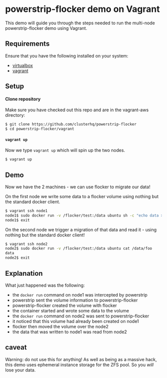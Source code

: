 # powerstrip-flocker demo on Vagrant 

This demo will guide you through the steps needed to run the multi-node powerstrip-flocker demo using Vagrant.

## Requirements

Ensure that you have the following installed on your system:

 * [virtualbox](https://www.virtualbox.org/wiki/Downloads)
 * [vagrant](http://www.vagrantup.com/downloads.html)


## Setup

#### Clone repository

Make sure you have checked out this repo and are in the vagrant-aws directory:

```bash
$ git clone https://github.com/clusterhq/powerstrip-flocker
$ cd powerstrip-flocker/vagrant
```

#### `vagrant up`

Now we type `vagrant up` which will spin up the two nodes.

```bash
$ vagrant up
```

## Demo

Now we have the 2 machines - we can use flocker to migrate our data!

On the first node we write some data to a flocker volume using nothing but the standard docker client.

```bash
$ vagrant ssh node1
node1$ sudo docker run -v /flocker/test:/data ubuntu sh -c "echo data > /data/foo"
node1$ exit
```

On the second node we trigger a migration of that data and read it - using nothing but the standard docker client!

```bash
$ vagrant ssh node2
node2$ sudo docker run -v /flocker/test:/data ubuntu cat /data/foo
data
node2$ exit
```

## Explanation

What just happened was the following:

 * the `docker run` command on node1 was intercepted by powerstrip
 * powerstrip sent the volume information to powerstrip-flocker
 * powerstrip-flocker created the volume with flocker
 * the container started and wrote some data to the volume
 * the `docker run` command on node2 was sent to powerstrip-flocker
 * it noticed that this volume had already been created on node1
 * flocker then moved the volume over the node2
 * the data that was written to node1 was read from node2

## caveat

Warning: do not use this for anything!
As well as being as a massive hack, this demo uses ephemeral instance storage for the ZFS pool.
So you *will* lose your data.
